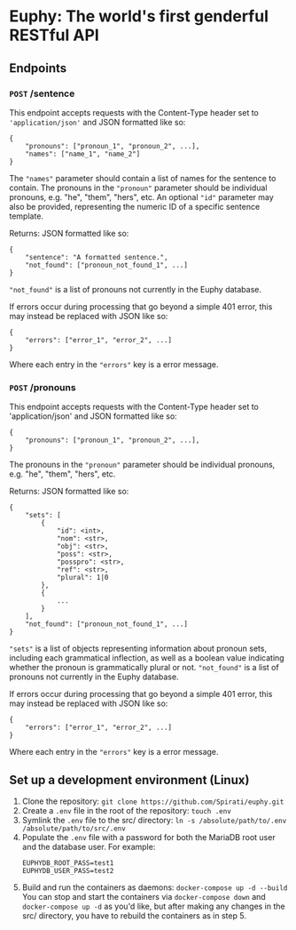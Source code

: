 # Euphy: The world's first genderful RESTful API
## Endpoints
### `POST` /sentence
This endpoint accepts requests with the Content-Type header set to `'application/json'` and JSON formatted like so:
```
{
    "pronouns": ["pronoun_1", "pronoun_2", ...],
    "names": ["name_1", "name_2"]
}
```
The `"names"` parameter should contain a list of names for the sentence to contain. The pronouns in the `"pronoun"` parameter should be individual pronouns, e.g. "he", "them", "hers", etc.
An optional `"id"` parameter may also be provided, representing the numeric ID of a specific sentence template.

Returns: JSON formatted like so:
```
{
    "sentence": "A formatted sentence.",
    "not_found": ["pronoun_not_found_1", ...]
}
```
`"not_found"` is a list of pronouns not currently in the Euphy database. 
    
If errors occur during processing that go beyond a simple 401 error, this may instead be replaced with JSON like so:
```
{
    "errors": ["error_1", "error_2", ...]
}
```
Where each entry in the `"errors"` key is a error message.
### `POST` /pronouns
This endpoint accepts requests with the Content-Type header set to 'application/json' and JSON formatted like so:
```
{
    "pronouns": ["pronoun_1", "pronoun_2", ...],
}
```
The pronouns in the `"pronoun"` parameter should be individual pronouns, e.g. "he", "them", "hers", etc.

Returns: JSON formatted like so:
```
{
    "sets": [
        {
            "id": <int>,
            "nom": <str>,
            "obj": <str>,
            "poss": <str>,
            "posspro": <str>,
            "ref": <str>,
            "plural": 1|0
        },
        {
            ...
        }
    ],
    "not_found": ["pronoun_not_found_1", ...]
}
```
`"sets"` is a list of objects representing information about pronoun sets, including each grammatical inflection, as well as a boolean value indicating whether the pronoun is grammatically plural or not.
`"not_found"` is a list of pronouns not currently in the Euphy database. 
    
If errors occur during processing that go beyond a simple 401 error, this may instead be replaced with JSON like so:
```
{
    "errors": ["error_1", "error_2", ...]
}
```
Where each entry in the `"errors"` key is a error message.

## Set up a development environment (Linux)
1. Clone the repository: `git clone https://github.com/Spirati/euphy.git`
2. Create a `.env` file in the root of the repository: `touch .env`
3. Symlink the `.env` file to the src/ directory: `ln -s /absolute/path/to/.env /absolute/path/to/src/.env`
4. Populate the `.env` file with a password for both the MariaDB root user and the database user. For example:
    ```
    EUPHYDB_ROOT_PASS=test1
    EUPHYDB_USER_PASS=test2
    ```
5. Build and run the containers as daemons: `docker-compose up -d --build`
You can stop and start the containers via `docker-compose down` and `docker-compose up -d` as you'd like, but after making any changes in the src/ directory, you have to rebuild the containers as in step 5.